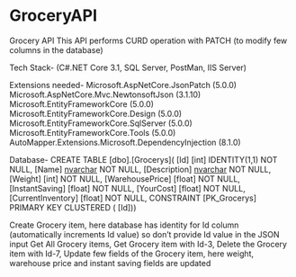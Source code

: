 # GroceryAPI
Grocery API
This API performs CURD operation with PATCH (to modify few columns in the database)

Tech Stack- (C#.NET Core 3.1, SQL Server, PostMan, IIS Server)

Extensions needed- 
Microsoft.AspNetCore.JsonPatch (5.0.0)
Microsoft.AspNetCore.Mvc.NewtonsoftJson (3.1.10)
Microsoft.EntityFrameworkCore (5.0.0)
Microsoft.EntityFrameworkCore.Design (5.0.0)
Microsoft.EntityFrameworkCore.SqlServer (5.0.0)
Microsoft.EntityFrameworkCore.Tools (5.0.0)
AutoMapper.Extensions.Microsoft.DependencyInjection (8.1.0)

Database- CREATE TABLE [dbo].[Grocerys](
	[Id] [int] IDENTITY(1,1) NOT NULL,
	[Name] [nvarchar](max) NOT NULL,
	[Description] [nvarchar](max) NOT NULL,
	[Weight] [int] NOT NULL,
	[WarehousePrice] [float] NOT NULL,
	[InstantSaving] [float] NOT NULL,
	[YourCost] [float] NOT NULL,
	[CurrentInventory] [float] NOT NULL,
 CONSTRAINT [PK_Grocerys] PRIMARY KEY CLUSTERED 
(	[Id]))

Create Grocery item, here database has identity for Id column (automatically increments Id value) so don’t provide Id value in the JSON input 
Get All Grocery items, Get Grocery item with Id-3, Delete the Grocery item with Id-7,
Update few fields of the Grocery item, here weight, warehouse price and instant saving fields are updated
 




